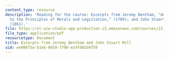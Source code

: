 ```yaml
---
content_type: resource
description: 'Reading for the course: Excerpts from Jeremy Bentham, "An Introduction
  to the Principles of Morals and Legislation," (1789); and John Stuart Mill, "Utilitarianism."
  (1861).'
file: https://ol-ocw-studio-app-production.s3.amazonaws.com/courses/21l-017-the-art-of-the-probable-literature-and-probability-spring-2008/ee006f5eb1eb86597790e14fd02d4f59_bentham_mill.pdf
file_type: application/pdf
resourcetype: Document
title: Excerpts from Jeremy Bentham and John Stuart Mill
uid: ee006f5e-b1eb-8659-7790-e14fd02d4f59
---
```

